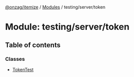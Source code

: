 [@onzag/itemize](../README.md) / [Modules](../modules.md) / testing/server/token

# Module: testing/server/token

## Table of contents

### Classes

- [TokenTest](../classes/testing_server_token.TokenTest.md)
